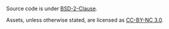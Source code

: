 Source code is under [BSD-2-Clause](https://opensource.org/licenses/BSD-2-Clause).

Assets, unless otherwise stated, are licensed as [CC-BY-NC 3.0](https://creativecommons.org/licenses/by-nc/3.0/).
